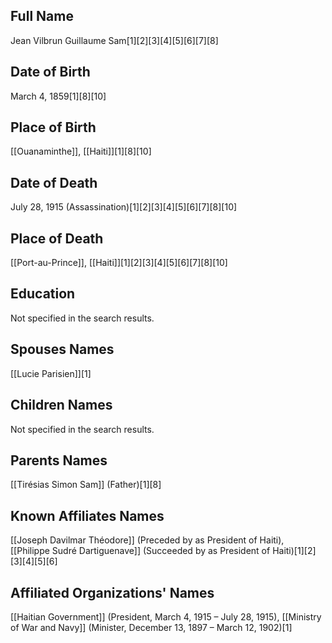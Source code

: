 ## Full Name
Jean Vilbrun Guillaume Sam[1][2][3][4][5][6][7][8]

## Date of Birth
March 4, 1859[1][8][10]

## Place of Birth
[[Ouanaminthe]], [[Haiti]][1][8][10]

## Date of Death
July 28, 1915 (Assassination)[1][2][3][4][5][6][7][8][10]

## Place of Death
[[Port-au-Prince]], [[Haiti]][1][2][3][4][5][6][7][8][10]

## Education
Not specified in the search results.

## Spouses Names
[[Lucie Parisien]][1]

## Children Names
Not specified in the search results.

## Parents Names
[[Tirésias Simon Sam]] (Father)[1][8]

## Known Affiliates Names
[[Joseph Davilmar Théodore]] (Preceded by as President of Haiti),
[[Philippe Sudré Dartiguenave]] (Succeeded by as President of Haiti)[1][2][3][4][5][6]

## Affiliated Organizations' Names
[[Haitian Government]] (President, March 4, 1915 – July 28, 1915),
[[Ministry of War and Navy]] (Minister, December 13, 1897 – March 12, 1902)[1]

